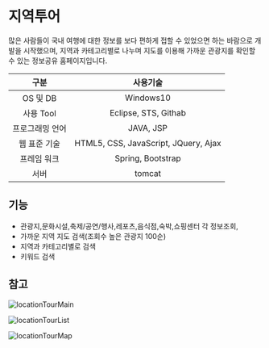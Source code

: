 # 지역투어

많은 사람들이 국내 여행에 대한 정보를 보다 편하게 접할 수 있었으면 하는 바람으로 개발을 시작했으며, 지역과 카테고리별로 나누며 지도를 이용해 가까운 관광지를 확인할 수 있는 정보공유 홈페이지입니다. 

|구분|사용기술|
|:------:|:------:|
|OS 및 DB|Windows10|
|사용 Tool|Eclipse, STS, Githab|
|프로그래밍 언어|JAVA, JSP|
|웹 표준 기술|HTML5, CSS, JavaScript, JQuery, Ajax|
|프레임 워크|Spring, Bootstrap|
|서버|tomcat|

## 기능
- 관광지,문화시설,축제/공연/행사,레포츠,음식점,숙박,쇼핑센터 각 정보조회,
- 가까운 지역 지도 검색(조회수 높은 관광지 100순)
- 지역과 카테고리별로 검색
- 키워드 검색

## 참고

![locationTourMain](https://user-images.githubusercontent.com/53885622/76069451-3a102c80-5fd6-11ea-84a7-d2fc4943996a.png)

![locationTourList](https://user-images.githubusercontent.com/53885622/76069954-18fc0b80-5fd7-11ea-938f-e86ddcfc2430.png)

![locationTourMap](https://user-images.githubusercontent.com/53885622/76069728-a68b2b80-5fd6-11ea-974c-f017d0b59243.png)
